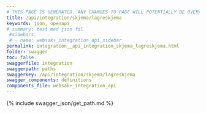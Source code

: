```yaml
---
# THIS PAGE IS GENERATED. ANY CHANGES TO PAGE WILL POTENTIALLY BE OVERWRITTEN.
title: /api/integration/skjema/lagreskjema
keywords: json, openapi
# summary: test med json fil
 #sidebars: 
 # - name: websak+_integration_api_sidebar
permalink: integration__api_integration_skjema_lagreskjema.html
folder: swagger
toc: false
swaggerfile: integration
swaggerpath: paths
swaggerkey: /api/integration/skjema/lagreskjema
swagger_components: definitions
components_file: websak+_integration_api
---
```

{% include swagger_json/get_path.md %}
